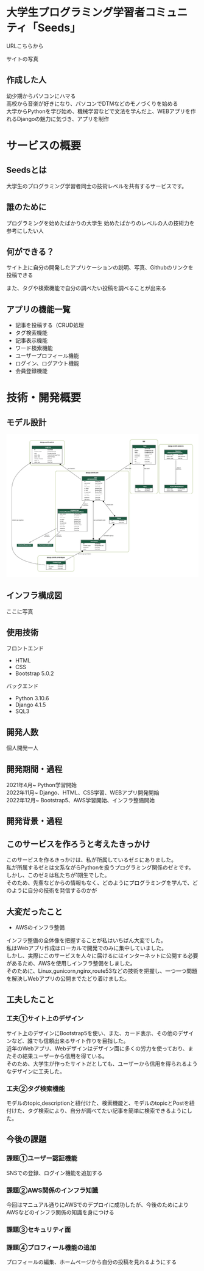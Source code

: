 # 大学生プログラミング学習者コミュニティ「Seeds」

URLこちらから

サイトの写真

## 作成した人

幼少期からパソコンにハマる  
高校から音楽が好きになり、パソコンでDTMなどのモノづくりを始める  
大学からPythonを学び始め、機械学習などで文法を学んだ上、WEBアプリを作れるDjangoの魅力に気づき、アプリを制作

# サービスの概要

## Seedsとは

大学生のプログラミング学習者同士の技術レベルを共有するサービスです。

## 誰のために

プログラミングを始めたばかりの大学生
始めたばかりのレベルの人の技術力を参考にしたい人

## 何ができる？

サイト上に自分の開発したアプリケーションの説明、写真、Githubのリンクを投稿できる

また、タグや検索機能で自分の調べたい投稿を調べることが出来る




## アプリの機能一覧

- 記事を投稿する（CRUD処理  
- タグ検索機能  
- 記事表示機能  
- ワード検索機能  
- ユーザープロフィール機能  
- ログイン、ログアウト機能  
- 会員登録機能  

 
# 技術・開発概要

## モデル設計

![model1](model2-1.png)

## インフラ構成図
ここに写真

## 使用技術

フロントエンド  
- HTML   
- CSS  
- Bootstrap 5.0.2  

バックエンド  
- Python 3.10.6
- Django 4.1.5  
- SQL3  

## 開発人数

個人開発一人

## 開発期間・過程

2021年4月~ Python学習開始  
2022年11月~ Django、HTML、CSS学習、WEBアプリ開発開始  
2022年12月~ Bootstrap5、AWS学習開始、インフラ整備開始  

## 開発背景・過程

## このサービスを作ろうと考えたきっかけ
このサービスを作るきっかけは、私が所属しているゼミにありました。  
私が所属するゼミは文系ながらPythonを扱うプログラミング関係のゼミです。  
しかし、このゼミは私たちが1期生でした。  
そのため、先輩などからの情報もなく、どのようにプログラミングを学んで、どのように自分の技術を発信するのかが

## 大変だったこと

- AWSのインフラ整備

インフラ整備の全体像を把握することが私はいちばん大変でした。  
私はWebアプリ作成はローカルで開発でのみに集中していました。  
しかし、実際にこのサービスを人々に届けるにはインターネットに公開する必要があるため、AWSを使用しインフラ整備をしました。  
そのために、Linux,gunicorn,nginx,route53などの技術を把握し、一つ一つ問題を解決しWebアプリの公開までたどり着けました。  


## 工夫したこと

### 工夫①サイト上のデザイン  

サイト上のデザインにBootstrap5を使い、また、カード表示、その他のデザインなど、誰でも信頼出来るサイト作りを目指した。  
近年のWebアプリ、Webデザインはデザイン面に多くの労力を使っており、またその結果ユーザーから信用を得ている。  
そのため、大学生が作ったサイトだとしても、ユーザーから信用を得られるようなデザインに工夫した。  

### 工夫②タグ検索機能  

モデルのtopic,descriptionと紐付けた、検索機能と、モデルのtopicとPostを紐付けた、タグ検索により、自分が調べてたい記事を簡単に検索できるようにした。

## 今後の課題  

### 課題①ユーザー認証機能  

SNSでの登録、ログイン機能を追加する  
 

### 課題②AWS関係のインフラ知識  

今回はマニュアル通りにAWSでのデプロイに成功したが、今後のためによりAWSなどのインフラ関係の知識を身につける  

### 課題③セキュリティ面  

### 課題④プロフィール機能の追加  

プロフィールの編集、ホームページから自分の投稿を見れるようにする  

